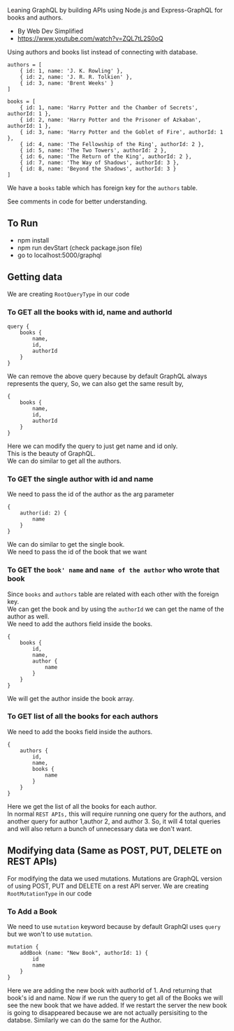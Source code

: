 Leaning GraphQL by building APIs using Node.js and Express-GraphQL for books and authors.
- By Web Dev Simplified
- https://www.youtube.com/watch?v=ZQL7tL2S0oQ

Using authors and books list instead of connecting with database.

```
authors = [
	{ id: 1, name: 'J. K. Rowling' },
	{ id: 2, name: 'J. R. R. Tolkien' },
	{ id: 3, name: 'Brent Weeks' }
]

books = [
	{ id: 1, name: 'Harry Potter and the Chamber of Secrets', authorId: 1 },
	{ id: 2, name: 'Harry Potter and the Prisoner of Azkaban', authorId: 1 },
	{ id: 3, name: 'Harry Potter and the Goblet of Fire', authorId: 1 },
	{ id: 4, name: 'The Fellowship of the Ring', authorId: 2 },
	{ id: 5, name: 'The Two Towers', authorId: 2 },
	{ id: 6, name: 'The Return of the King', authorId: 2 },
	{ id: 7, name: 'The Way of Shadows', authorId: 3 },
	{ id: 8, name: 'Beyond the Shadows', authorId: 3 }
]
```

We have a `books` table which has foreign key for the `authors` table.

See comments in code for better understanding.

## To Run
- npm install
- npm run devStart
(check package.json file)
- go to localhost:5000/graphql

## Getting data
We are creating `RootQueryType` in our code
### To GET all the books with id, name and authorId
```
query {
	books {
		name,
		id,
		authorId
	}
}
```
We can remove the above query because by default GraphQL always represents the query,
So, we can also get the same result by,
```
{
	books {
		name,
		id,
		authorId
	}
}
```
Here we can modify the query to just get name and id only.<br>
This is the beauty of GraphQL.<br>
We can do similar to get all the authors.<br>

### To GET the single author with id and name
We need to pass the id of the author as the arg parameter
```
{
	author(id: 2) {
		name
	}
}
```
We can do similar to get the single book.<br>
We need to pass the id of the book that we want<br>

### To GET the `book' name` and `name of the author` who wrote that book
Since `books` and `authors` table are related with each other with the foreign key.<br>
We can get the book and by using the `authorId` we can get the name of the author as well.<br>
We need to add the authors field inside the books.<br>
```
{
	books {
		id,
		name,
		author {
			name
		}
	}
}
```
We will get the author inside the book array.

### To GET list of all the books for each authors
We need to add the books field inside the authors.
```
{
	authors {
		id,
		name,
		books {
			name
		}
	}
}
```
Here we get the list of all the books for each author.<br>
In normal `REST APIs,` this will require running one query for the authors, and another query for author 1,author 2, and author 3. 
So, it will 4 total queries and will also return a bunch of unnecessary data we don't want. 

## Modifying data (Same as POST, PUT, DELETE on REST APIs)
For modifying the data we used mutations. Mutations are GraphQL version of using POST, PUT
and DELETE on a rest API server.
We are creating `RootMutationType` in our code

### To Add a Book
We need to use `mutation` keyword because by default GraphQl uses `query` but we won't to use `mutation`. 
```
mutation {
	addBook (name: "New Book", authorId: 1) {
		id
		name
	}
}
```
Here we are adding the new book with authorId of 1. And returning that book's id and name.
Now if we run the query to get all of the Books we will see the new book that we have added.
If we restart the server the new book is going to disappeared because we are not actually persisiting to the databse.
Similarly we can do the same for the Author.

